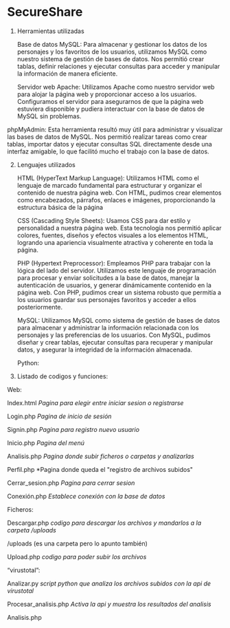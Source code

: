 # SecureShare

1. Herramientas utilizadas

   Base de datos MySQL: Para almacenar y gestionar los datos de los personajes y los favoritos de los usuarios, utilizamos MySQL como nuestro sistema de gestión de bases de datos. Nos permitió crear tablas, definir relaciones y ejecutar consultas para acceder y manipular la información de manera eficiente.

   Servidor web Apache: Utilizamos Apache como nuestro servidor web para alojar la página web y proporcionar acceso a los usuarios. Configuramos el servidor para asegurarnos de que la página web estuviera disponible y pudiera interactuar con la base de datos de MySQL sin problemas.

phpMyAdmin: Esta herramienta resultó muy útil para administrar y visualizar las bases de datos de MySQL. Nos permitió realizar tareas como crear tablas, importar datos y ejecutar consultas SQL directamente desde una interfaz amigable, lo que facilitó mucho el trabajo con la base de datos.

2. Lenguajes utilizados

   HTML (HyperText Markup Language): Utilizamos HTML como el lenguaje de marcado fundamental para estructurar y organizar el contenido de nuestra página web. Con HTML, pudimos crear elementos como encabezados, párrafos, enlaces e imágenes, proporcionando la estructura básica de la página

   CSS (Cascading Style Sheets): Usamos CSS para dar estilo y personalidad a nuestra página web. Esta tecnología nos permitió aplicar colores, fuentes, diseños y efectos visuales a los elementos HTML, logrando una apariencia visualmente atractiva y coherente en toda la página.

   PHP (Hypertext Preprocessor): Empleamos PHP para trabajar con la lógica del lado del servidor. Utilizamos este lenguaje de programación para procesar y enviar solicitudes a la base de    datos, manejar la autenticación de usuarios, y generar dinámicamente contenido en la página web. Con PHP, pudimos crear un sistema robusto que permitía a los usuarios guardar sus personajes favoritos y acceder a ellos posteriormente.

   MySQL: Utilizamos MySQL como sistema de gestión de bases de datos para almacenar y administrar la información relacionada con los personajes y las preferencias de los usuarios. Con MySQL, pudimos diseñar y crear tablas, ejecutar consultas para recuperar y manipular datos, y asegurar la integridad de la información almacenada.

   Python:

2. Listado de codigos y funciones:

Web: 

Index.html *Pagina para elegir entre iniciar sesion o registrarse*

Login.php *Pagina de inicio de sesión*

Signin.php *Pagina para registro nuevo usuario*

Inicio.php *Pagina del menú*

Analisis.php *Pagina donde subir ficheros o carpetas y analizarlas*

Perfil.php *Pagina donde queda el "registro de archivos subidos"

Cerrar_sesion.php *Pagina para cerrar sesion*

Conexión.php *Establece conexión con la base de datos*

 

Ficheros: 

Descargar.php *codigo para descargar los archivos y mandarlos a la carpeta /uploads*

/uploads (es una carpeta pero lo apunto también) 

Upload.php *codigo para poder subir los archivos*

 

“virustotal”: 

Analizar.py *script python que analiza los archivos subidos con la api de virustotal*

Procesar_analisis.php *Activa la api y muestra los resultados del analisis*

Analisis.php 

